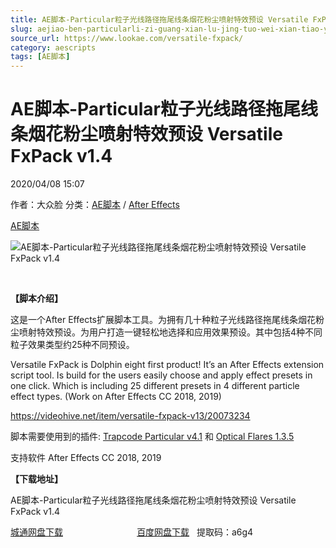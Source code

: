```yaml
---
title: AE脚本-Particular粒子光线路径拖尾线条烟花粉尘喷射特效预设 Versatile FxPack v1.4
slug: aejiao-ben-particularli-zi-guang-xian-lu-jing-tuo-wei-xian-tiao-yan-hua-fen-chen-pen-she-te-xiao-yu-she-versatile-fxpack-v1-4
source_url: https://www.lookae.com/versatile-fxpack/
category: aescripts
tags: [AE脚本]
---
```

# AE脚本-Particular粒子光线路径拖尾线条烟花粉尘喷射特效预设 Versatile FxPack v1.4

2020/04/08 15:07

作者：大众脸
分类：[AE脚本](https://www.lookae.com/after-effects/aescripts/) / [After Effects](https://www.lookae.com/after-effects/)

[AE脚本](https://www.lookae.com/tag/ae%e8%84%9a%e6%9c%ac/)

![AE脚本-Particular粒子光线路径拖尾线条烟花粉尘喷射特效预设 Versatile FxPack v1.4](https://www.lookae.com/wp-content/uploads/2020/04/Versatile-FxPack.jpg "AE脚本-Particular粒子光线路径拖尾线条烟花粉尘喷射特效预设 Versatile FxPack v1.4-LookAE.com")

﻿

**【脚本介绍】**

这是一个After Effects扩展脚本工具。为拥有几十种粒子光线路径拖尾线条烟花粉尘喷射特效预设。为用户打造一键轻松地选择和应用效果预设。其中包括4种不同粒子效果类型约25种不同预设。

Versatile FxPack is Dolphin eight first product! It’s an After Effects extension script tool. Is build for the users easily choose and apply effect presets in one click. Which is including 25 different presets in ​4 different particle effect types. (Work on After Effects CC 2018, 2019)

https://videohive.net/item/versatile-fxpack-v13/20073234

脚本需要使用到的插件: [Trapcode Particular v4.1](https://www.lookae.com/trapcode-1518/) 和 [Optical Flares 1.3.5](https://www.lookae.com/of135/)

支持软件 After Effects CC 2018, 2019

**【下载地址】**

AE脚本-Particular粒子光线路径拖尾线条烟花粉尘喷射特效预设 Versatile FxPack v1.4

[城通网盘下载](https://72k.us/file/680462-435861280)                              [百度网盘下载](https://pan.baidu.com/s/1UOLchtm2S2dpOoBi5_9dTQ)   提取码：a6g4
